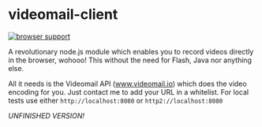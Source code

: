 videomail-client
================

[![browser support](https://ci.testling.com/binarykitchen/videomail-client.png)
](https://ci.testling.com/binarykitchen/videomail-client/)

A revolutionary node.js module which enables you to record videos directly in the browser, wohooo! This without the need for Flash, Java nor anything else.

All it needs is the Videomail API (www.videomail.io) which does the video encoding for you. Just contact me to add your URL in a whitelist. For local tests use either `http://localhost:8080` or `http2://localhost:8080`

*UNFINISHED VERSION!*
